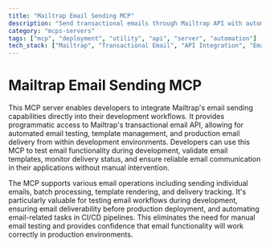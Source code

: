```yaml
---
title: "Mailtrap Email Sending MCP"
description: "Send transactional emails through Mailtrap API with automated email testing and delivery workflows"
category: "mcps-servers"
tags: ["mcp", "deployment", "utility", "api", "server", "automation"]
tech_stack: ["Mailtrap", "Transactional Email", "API Integration", "Email Testing", "SMTP"]
---
```


# Mailtrap Email Sending MCP

This MCP server enables developers to integrate Mailtrap's email sending capabilities directly into their development workflows. It provides programmatic access to Mailtrap's transactional email API, allowing for automated email testing, template management, and production email delivery from within development environments. Developers can use this MCP to test email functionality during development, validate email templates, monitor delivery status, and ensure reliable email communication in their applications without manual intervention.

The MCP supports various email operations including sending individual emails, batch processing, template rendering, and delivery tracking. It's particularly valuable for testing email workflows during development, ensuring email deliverability before production deployment, and automating email-related tasks in CI/CD pipelines. This eliminates the need for manual email testing and provides confidence that email functionality will work correctly in production environments.
